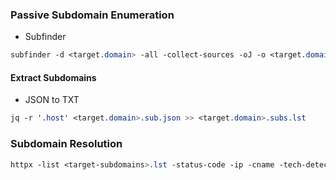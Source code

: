 ### Passive Subdomain Enumeration
  - Subfinder
```CSS
subfinder -d <target.domain> -all -collect-sources -oJ -o <target.domain>.sub.json
```

#### Extract Subdomains
  - JSON to TXT
```CSS
jq -r '.host' <target.domain>.sub.json >> <target.domain>.subs.lst
```

### Subdomain Resolution
```CSS
httpx -list <target-subdomains>.lst -status-code -ip -cname -tech-detect -threads 25 -rate-limit 50 -delay 100ms -timeout 10 -resolvers resolvers.txt -output <target-subdomains>.httpx
```
